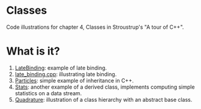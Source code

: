 # Classes
Code illustrations for chapter 4, Classes in Stroustrup's
"A tour of C++".

# What is it?
1. [LateBinding](LateBinding): example of late binding.
1. [late_binding.cpp](late_binding.cpp): illustrating late binding.
1. [Particles](Particles): simple example of inheritance in C++.
1. [Stats](Stats): another example of a derived class, implements computing
    simple statistics on a data stream.
1. [Quadrature](Quadrature): illustration of a class hierarchy with an abstract base
    class.
